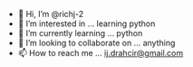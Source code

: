 - 👋 Hi, I’m @richj-2
- 👀 I’m interested in ... learning python 
- 🌱 I’m currently learning ... python
- 💞️ I’m looking to collaborate on ... anything
- 📫 How to reach me ... ij.drahcir@gmail.com

<!---
richj-2/richj-2 is a ✨ special ✨ repository because its `README.md` (this file) appears on your GitHub profile.
You can click the Preview link to take a look at your changes.
--->
